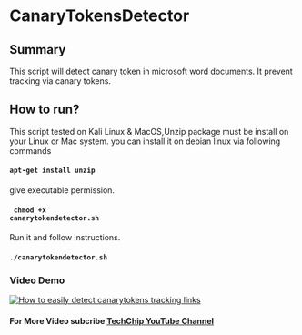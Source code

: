 # CanaryTokensDetector
## Summary
This script will detect canary token in microsoft word documents. It prevent tracking via canary tokens.
## How to run?
This script tested on Kali Linux & MacOS,Unzip package must be install on your Linux or Mac system. you can install it on debian linux via following commands
#### <code>apt-get install unzip</code>
give executable permission.
#### <code> chmod +x canarytokendetector.sh</code>
Run it and follow instructions.
#### <code>./canarytokendetector.sh</code>
### Video Demo
[![How to easily detect canarytokens tracking links](https://img.youtube.com/vi/EpTcxoAhKyI/0.jpg)](https://www.youtube.com/watch?v=EpTcxoAhKyI)
#### For More Video subcribe <a href="http://youtube.com/techchipnet">TechChip YouTube Channel</a>
